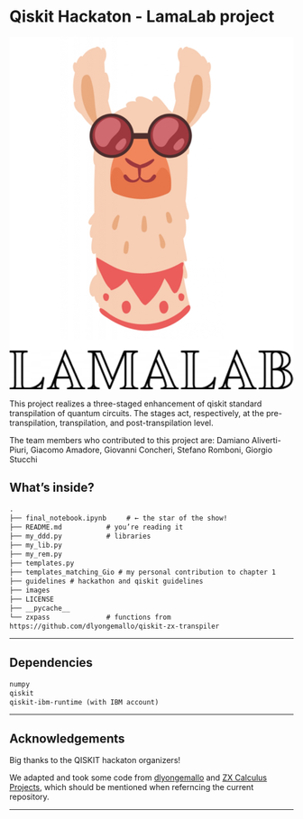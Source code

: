 # Qiskit Hackaton - LamaLab project

![Lamalab logo](images/lamalablogo.jpg)

This project realizes a three-staged enhancement of qiskit standard transpilation of quantum circuits. The stages act, respectively, at the pre-transpilation, transpilation, and post-transpilation level.

The team members who contributed to this project are: Damiano Aliverti-Piuri, Giacomo Amadore, Giovanni Concheri, Stefano Romboni, Giorgio Stucchi


## What’s inside?

```
.
├── final_notebook.ipynb     # ← the star of the show!
├── README.md           # you’re reading it
├── my_ddd.py           # libraries
├── my_lib.py
├── my_rem.py
├── templates.py
├── templates_matching_Gio # my personal contribution to chapter 1
├── guidelines # hackathon and qiskit guidelines
├── images
├── LICENSE
├── __pycache__
└── zxpass              # functions from https://github.com/dlyongemallo/qiskit-zx-transpiler
```

---

## Dependencies

```
numpy
qiskit
qiskit-ibm-runtime (with IBM account)
```


---

## Acknowledgements

Big thanks to the QISKIT hackaton organizers!

We adapted and took some code from [dlyongemallo](https://github.com/dlyongemallo/qiskit-zx-transpiler) and [ZX Calculus Projects](https://github.com/Quantomatic/pyzx/blob/master/circuits/Fast/mod5_4_before), which should be mentioned when referncing the current repository.

---
